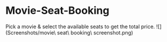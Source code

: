 # Movie-Seat-Booking
Pick a movie &amp; select the available seats to get the total price.
![](Screenshots/movie\ seat\ booking\ screenshot.png)
